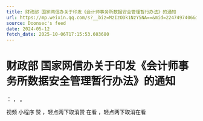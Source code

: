 ```yaml
---
title: 财政部 国家网信办关于印发《会计师事务所数据安全管理暂行办法》的通知
url: https://mp.weixin.qq.com/s?__biz=MzIzODk1NzY5NA==&mid=2247497406&idx=2&sn=569fce6738233b003519834b5367dcfe
source: Doonsec's feed
date: 2024-05-12
fetch_date: 2025-10-06T17:15:53.603680
---
```


# 财政部 国家网信办关于印发《会计师事务所数据安全管理暂行办法》的通知

：
，
。

视频
小程序
赞
，轻点两下取消赞
在看
，轻点两下取消在看